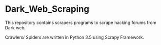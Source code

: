 # Dark_Web_Scraping
 This repository contains scrapers programs to scrape hacking forums from Dark web.
 
 Crawlers/ Spiders are written in Python 3.5 using Scrapy Framework.
